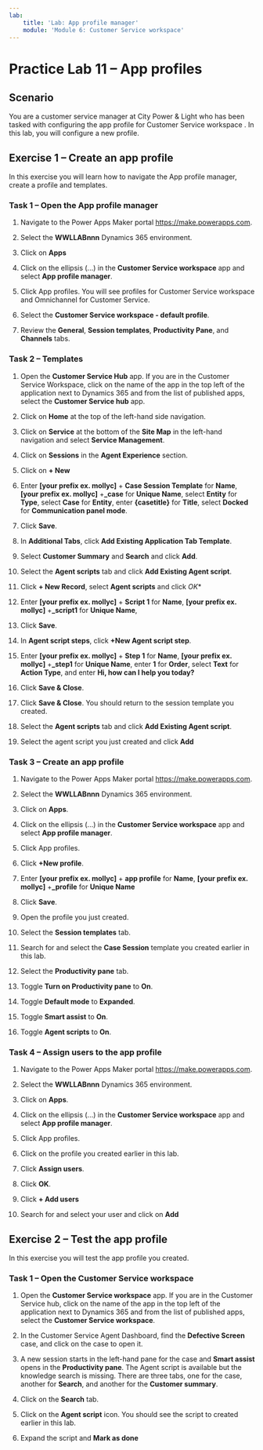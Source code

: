 ```yaml
---
lab:
    title: 'Lab: App profile manager'
    module: 'Module 6: Customer Service workspace'
---
```


# Practice Lab 11 – App profiles

## Scenario

You are a customer service manager at City Power & Light who has been tasked with configuring the app profile for Customer Service workspace . In this lab, you will configure a new profile.

## Exercise 1 – Create an app profile

In this exercise you will learn how to navigate the App profile manager, create a profile and templates.

### Task 1 – Open the App profile manager

1.  Navigate to the Power Apps Maker portal <https://make.powerapps.com>.

2.  Select the **WWLLABnnn** Dynamics 365 environment.

3.  Click on **Apps**

4.  Click on the ellipsis (...) in the **Customer Service workspace** app and select **App profile manager**.

5.  Click App profiles. You will see profiles for Customer Service workspace and Omnichannel for Customer Service.

6.  Select the **Customer Service workspace - default profile**.

7.  Review the **General**, **Session templates**, **Productivity Pane**, and **Channels** tabs.

### Task 2 – Templates

1.  Open the **Customer Service Hub** app. If you are in the Customer Service Workspace, click on the name of the app in the top left of the application next to Dynamics 365 and from the list of published apps, select the **Customer Service hub** app.

2.  Click on **Home** at the top of the left-hand side navigation.

3.  Click on **Service** at the bottom of the **Site Map** in the left-hand navigation and select **Service Management**.

4.  Click on **Sessions** in the **Agent Experience** section.

5.  Click on **+ New**

6.  Enter **[your prefix ex. mollyc]** + **Case Session Template** for **Name**, **[your prefix ex. mollyc]** +**_case** for **Unique Name**, select **Entity** for **Type**, select **Case** for **Entity**, enter **{casetitle}** for **Title**, select **Docked** for **Communication panel mode**.

7.  Click **Save**.

8.  In **Additional Tabs**, click **Add Existing Application Tab Template**.

9.  Select **Customer Summary** and **Search** and click **Add**.

10. Select the **Agent scripts** tab and click **Add Existing Agent script**.

11. Click **+ New Record**, select **Agent scripts** and click *OK**

12. Enter **[your prefix ex. mollyc]** + **Script 1** for **Name**, **[your prefix ex. mollyc]** +**_script1** for **Unique Name**,

13. Click **Save**.

14. In **Agent script steps**, click **+New Agent script step**.

15. Enter **[your prefix ex. mollyc]** + **Step 1** for **Name**, **[your prefix ex. mollyc]** +**_step1** for **Unique Name**, enter **1** for **Order**, select **Text** for **Action Type**, and enter **Hi, how can I help you today?**

16. Click **Save & Close**.

17. Click **Save & Close**. You should return to the session template you created.

18. Select the **Agent scripts** tab and click **Add Existing Agent script**.

19. Select the agent script you just created and click **Add**

### Task 3 – Create an app profile

1.  Navigate to the Power Apps Maker portal <https://make.powerapps.com>.

2.  Select the **WWLLABnnn** Dynamics 365 environment.

3.  Click on **Apps**.

4.  Click on the ellipsis (...) in the **Customer Service workspace** app and select **App profile manager**.

5.  Click App profiles.

6.  Click **+New profile**.

7.  Enter **[your prefix ex. mollyc]** + **app profile** for **Name**, **[your prefix ex. mollyc]** +**_profile** for **Unique Name**

8.  Click **Save**.

9.  Open the profile you just created.

10. Select the **Session templates** tab.

11. Search for and select the **Case Session** template you created earlier in this lab.

12. Select the **Productivity pane** tab.

13. Toggle **Turn on Productivity pane** to **On**.

14. Toggle **Default mode** to **Expanded**.

15. Toggle **Smart assist** to **On**.

16. Toggle **Agent scripts** to **On**.

### Task 4 – Assign users to the app profile

1.  Navigate to the Power Apps Maker portal <https://make.powerapps.com>.

2.  Select the **WWLLABnnn** Dynamics 365 environment.

3.  Click on **Apps**.

4.  Click on the ellipsis (...) in the **Customer Service workspace** app and select **App profile manager**.

5.  Click App profiles.

6.  Click on the profile you created earlier in this lab.

7.  Click **Assign users**.

8.  Click **OK**.

9.  Click **+ Add users**

10. Search for and select your user and click on **Add**

## Exercise 2 – Test the app profile

In this exercise you will test the app profile you created.

### Task 1 – Open the Customer Service workspace

1.  Open the **Customer Service workspace** app. If you are in the Customer Service hub, click on the name of the app in the top left of the application next to Dynamics 365 and from the list of published apps, select the **Customer Service workspace**.

2.  In the Customer Service Agent Dashboard, find the **Defective Screen** case, and click on the case to open it.

3.  A new session starts in the left-hand pane for the case and **Smart assist** opens in the **Productivity pane**. The Agent script is available but the knowledge search is missing. There are three tabs, one for the case, another for **Search**, and another for the **Customer summary**.

4.  Click on the **Search** tab.

5.  Click on the **Agent script** icon. You should see the script to created earlier in this lab.

6.  Expand the script and **Mark as done**
